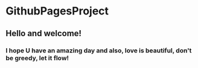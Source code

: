 # GithubPagesProject

## Hello and welcome!

### I hope U have an amazing day and also, love is beautiful, don't be greedy, let it flow!
